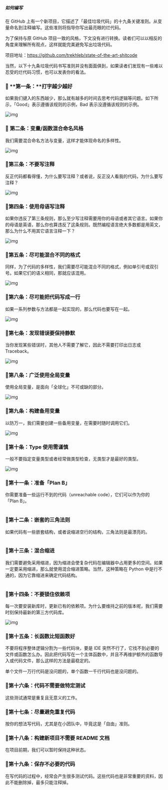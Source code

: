 

##### 如何编写

在 GitHub 上有一个新项目，它描述了「最佳垃圾代码」的十九条关键准则。从变量命名到注释编写。这些准则将指导你写出最亮眼的烂代码。



为了保持与原 GitHub 项目一致的风格，下文没有进行转换。读者们可以以相反的角度来理解所有观点，这样就能完美避免写出垃圾代码。



项目地址：https://github.com/trekhleb/state-of-the-art-shitcode



当然，以下十九条垃圾代码书写准则并没有面面俱到，如果读者们发现有一些难以忍受的烂代码习惯，也可以发表你的看法。



### 💩 **第一条：****打字越少越好**



如果我们键入的东西越少，那么就有越多的时间去思考代码逻辑等问题。如下所示，「Good」表示遵循该规则的示例，Bad 表示没遵循该规则的示例。



![img](../assets/images/code1.png)



### 💩 **第二条：变量/函数混合命名风格**



我们需要混合命名方法与变量，这样才能体现命名的多样性。



![img](../assets/images/code2.png)



### 💩**第三条：不要写注释**



反正代码都看得懂，为什么要写注释？或者说，反正没人看我的代码，为什么要写注释？



![img](../assets/images/code3.png)



### 💩**第四条：使用母语写注释**



如果你违反了第三条规则，那么至少写注释需要用你的母语或者其它语言。如果你的母语是英语，那么你也算违反了这条规则。既然编程语言绝大多数都是用英文，那么为什么不用其它语言注释一下？



![img](../assets/images/code4.png)



### 💩**第五条：尽可能混合不同的格式**



同样，为了代码的多样性，我们需要尽可能混合不同的格式，例如单引号或双引号。如果它们的语义相同，那就应该混用。



![img](../assets/images/code5.png)



### 💩**第六条：尽可能把代码写成一行**



如果一系列参数与方法都是一起实现的，那么代码也要写在一起。



![img](../assets/images/code6.png)



### 💩**第七条：发现错误要保持静默**



当你发现某些错误时，其他人不需要了解它，因此不需要打印出日志或 Traceback。



![img](../assets/images/code7.png)



### 💩**第八条：广泛使用全局变量**



使用全局变量，是面向「全球化」不可或缺的部分。



![img](../assets/images/code9.png)



### 💩**第九条：构建备用变量**



以防万一，我们需要创建一些备用变量，在需要时随时调用它们。



![img](../assets/images/code10.png)



### 💩**第十条：Type 使用需谨慎**



一般不要指定变量类型或者经常做类型检查，无类型才是最好的类型。



![img](../assets/images/code11.png)



### 💩**第十一条：准备「Plan B」**



你需要准备一些运行不到的代码（unreachable code），它们可以作为你的「Plan B」。



![img](data:image/gif;base64,iVBORw0KGgoAAAANSUhEUgAAAAEAAAABCAYAAAAfFcSJAAAADUlEQVQImWNgYGBgAAAABQABh6FO1AAAAABJRU5ErkJggg==)



### 💩**第十二条：嵌套的三角法则**



如果代码有一些嵌套结构，或者说缩进空行的结构，三角法则是最漂亮的。



![img](data:image/gif;base64,iVBORw0KGgoAAAANSUhEUgAAAAEAAAABCAYAAAAfFcSJAAAADUlEQVQImWNgYGBgAAAABQABh6FO1AAAAABJRU5ErkJggg==)



### 💩**第十三条：混合缩进**



我们需要避免采用缩进，因为缩进会使复杂代码在编辑器中占用更多的空间。如果一定要采用缩进，那么就使用混合缩进策略。当然，这种策略在 Python 中是行不通的，因为它靠缩进来确定代码结构。



![img](data:image/gif;base64,iVBORw0KGgoAAAANSUhEUgAAAAEAAAABCAYAAAAfFcSJAAAADUlEQVQImWNgYGBgAAAABQABh6FO1AAAAABJRU5ErkJggg==)



### 💩**第十四条：不要锁住依赖项**



每一次要安装新库时，更新已有的依赖项。为什么要维持之前的版本呢，我们需要时刻保持最新的第三方代码库。



![img](../assets/images/code13.png)



### 💩**第十五条：长函数比短函数好**



不要将程序整体逻辑分割为一些代码块，要是 IDE 突然不行了，它找不到必要的文件或函数怎么办。因此把代码写在一个主体函数中，并且不再维护额外的函数导入或代码文件，那么这样的方法是最稳定的。



单个文件一万行代码是没问题的，单个函数一千行代码也是没问题的。



### 💩**第十六条：代码不需要做特定测试**



这些测试通常是重复且无意义的工作。



### 💩**第十七条：尽量避免重复代码**



按你的想法写代码，尤其是在小团队中，毕竟这是「自由」准则。



### 💩**第十八条：构建新项目不需要 README 文档**



在项目前期，我们可以暂时保持这种状态。



### 💩**第十九条：保存不必要的代码**



在写代码的过程中，经常会产生很多测试代码。这些代码也是非常重要的资料，因此不能删除掉，最多只能注释掉。

